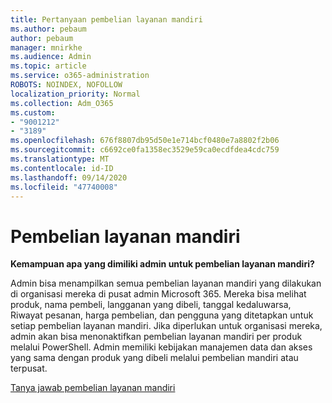 ```yaml
---
title: Pertanyaan pembelian layanan mandiri
ms.author: pebaum
author: pebaum
manager: mnirkhe
ms.audience: Admin
ms.topic: article
ms.service: o365-administration
ROBOTS: NOINDEX, NOFOLLOW
localization_priority: Normal
ms.collection: Adm_O365
ms.custom:
- "9001212"
- "3189"
ms.openlocfilehash: 676f8807db95d50e1e714bcf0480e7a8802f2b06
ms.sourcegitcommit: c6692ce0fa1358ec3529e59ca0ecdfdea4cdc759
ms.translationtype: MT
ms.contentlocale: id-ID
ms.lasthandoff: 09/14/2020
ms.locfileid: "47740008"
---
```

# <a name="self-service-purchase"></a>Pembelian layanan mandiri

**Kemampuan apa yang dimiliki admin untuk pembelian layanan mandiri?**

Admin bisa menampilkan semua pembelian layanan mandiri yang dilakukan di organisasi mereka di pusat admin Microsoft 365. Mereka bisa melihat produk, nama pembeli, langganan yang dibeli, tanggal kedaluwarsa, Riwayat pesanan, harga pembelian, dan pengguna yang ditetapkan untuk setiap pembelian layanan mandiri.  Jika diperlukan untuk organisasi mereka, admin akan bisa menonaktifkan pembelian layanan mandiri per produk melalui PowerShell.  Admin memiliki kebijakan manajemen data dan akses yang sama dengan produk yang dibeli melalui pembelian mandiri atau terpusat.

[Tanya jawab pembelian layanan mandiri](https://aka.ms/self-service-purchase-faq)

